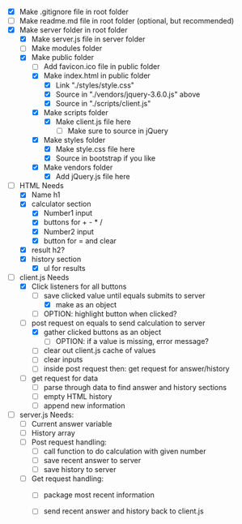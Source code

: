 - [X] Make .gitignore file in root folder
- [ ] Make readme.md file in root folder (optional, but recommended)
- [x] Make server folder in root folder
    - [x] Make server.js file in server folder
    - [ ] Make modules folder
    - [x] Make public folder
        - [ ] Add favicon.ico file in public folder
        - [x] Make index.html in public folder
            - [x] Link "./styles/style.css"
            - [x] Source in "./vendors/jquery-3.6.0.js" above
            - [x] Source in "./scripts/client.js" 
        - [x] Make scripts folder
            - [x] Make client.js file here
                - [ ] Make sure to source in jQuery
        - [x] Make styles folder
            - [x] Make style.css file here
            - [x] Source in bootstrap if you like
        - [x] Make vendors folder
            - [x] Add jQuery.js file here
- [ ] HTML Needs
    - [x] Name h1
    - [x] calculator section
        - [x] Number1 input
        - [x] buttons for + - * /
        - [x] Number2 input
        - [x] button for = and clear
    - [x] result h2?
    - [x] history section
        - [x] ul for results

- [ ] client.js Needs
    - [x] Click listeners for all buttons
        - [ ] save clicked value until equals submits to server
            - [X] make as an object
        - [ ] OPTION: highlight button when clicked?
    - [ ] post request on equals to send calculation to server
        - [X] gather clicked buttons as an object
            - [ ] OPTION: if a value is missing, error message?
        - [ ] clear out client.js cache of values 
        - [ ] clear inputs
        - [ ] inside post request then: get request for answer/history
    - [ ] get request for data
        - [ ] parse through data to find answer and history sections
        - [ ] empty HTML history
        - [ ] append new information

- [ ] server.js Needs:
    - [ ] Current answer variable
    - [ ] History array
    - [ ] Post request handling:
        - [ ] call function to do calculation with given number
        - [ ] save recent answer to server
        - [ ] save history to server
    - [ ] Get request handling: 
        - [ ] package most recent information
        - [ ] send recent answer and history back to client.js



